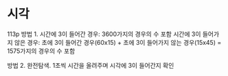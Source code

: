 # 시각
113p
방법 1.
시간에 3이 들어간 경우: 3600가지의 경우의 수 포함
시간에 3이 들어가지 않은 경우: 초에 3이 들어간 경우(60x15) + 초에 3이 들어가지 않는 경우(15x45) = 1575가지의 경우의 수 포함

방법 2.
완전탐색. 1초씩 시간을 올려주며 시각에 3이 들어간지 확인